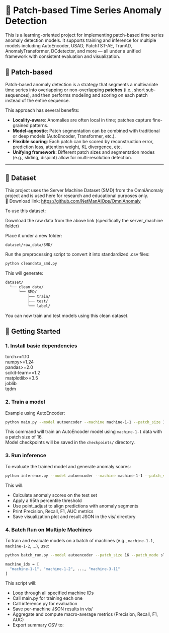 # 🧠 Patch-based Time Series Anomaly Detection

This is a learning-oriented project for implementing patch-based time series anomaly detection models. It supports training and inference for multiple models including AutoEncoder, USAD, PatchTST-AE, TranAD, AnomalyTransformer, DCdetector, and more — all under a unified framework with consistent evaluation and visualization.

## 🚀 Patch-based

Patch-based anomaly detection is a strategy that segments a multivariate time series into overlapping or non-overlapping **patches** (i.e., short sub-sequences), and then performs modeling and scoring on each patch instead of the entire sequence.

This approach has several benefits:

-  **Locality-aware**: Anomalies are often local in time; patches capture fine-grained patterns.
-  **Model-agnostic**: Patch segmentation can be combined with traditional or deep models (AutoEncoder, Transformer, etc.).
-  **Flexible scoring**: Each patch can be scored by reconstruction error, prediction loss, attention weight, KL divergence, etc.
-  **Unifying framework**: Different patch sizes and segmentation modes (e.g., sliding, disjoint) allow for multi-resolution detection.


---
## 🚀 Dataset
This project uses the Server Machine Dataset (SMD) from the OmniAnomaly project and is used here for research and educational purposes only.  
🔗 Download link:
https://github.com/NetManAIOps/OmniAnomaly

To use this dataset:  

Download the raw data from the above link (specifically the server_machine folder)  

Place it under a new folder:  
```bash
dataset/raw_data/SMD/  
```
Run the preprocessing script to convert it into standardized .csv files:  
```bash
python cleandata_smd.py
```
This will generate:  
```bash
dataset/
  └── clean_data/
      └── SMD/
          ├── train/
          ├── test/
          └── label/
```
You can now train and test models using this clean dataset.


## 🚀 Getting Started

### 1. Install basic dependencies

torch>=1.10  
numpy>=1.24  
pandas>=2.0  
scikit-learn>=1.2  
matplotlib>=3.5  
joblib  
tqdm  


### 2. Train a model
Example using AutoEncoder:
```bash
python main.py --model autoencoder --machine machine-1-1 --patch_size 16
```
This command will train an AutoEncoder model using `machine-1-1` data with a patch size of 16.  
Model checkpoints will be saved in the `checkpoints/` directory.

### 3. Run inference
To evaluate the trained model and generate anomaly scores:
```bash
python inference.py --model autoencoder --machine machine-1-1 --patch_size 16  
```

This will:  
- Calculate anomaly scores on the test set  
- Apply a 95th percentile threshold  
- Use point_adjust to align predictions with anomaly segments  
- Print Precision, Recall, F1, AUC metrics  
- Save visualization plot and result JSON in the vis/ directory


### 4. Batch Run on Multiple Machines
To train and evaluate models on a batch of machines (e.g., `machine-1-1`, `machine-1-2`, ...), use:

```bash
python batch_run.py --model autoencoder --patch_size 16 --patch_mode sliding
```
```bash
machine_ids = [
  "machine-1-1", "machine-1-2", ..., "machine-3-11"
]
```
This script will:  
- Loop through all specified machine IDs
- Call main.py for training each one
- Call inference.py for evaluation
- Save per-machine JSON results in vis/
- Aggregate and compute macro-average metrics (Precision, Recall, F1, AUC)
- Export summary CSV to:
